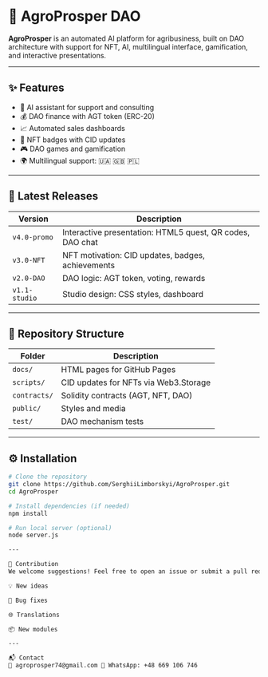 # 🌾 AgroProsper DAO

**AgroProsper** is an automated AI platform for agribusiness, built on DAO architecture with support for NFT, AI, multilingual interface, gamification, and interactive presentations.

---

## ✨ Features

- 🤖 AI assistant for support and consulting  
- 💰 DAO finance with AGT token (ERC-20)  
- 📈 Automated sales dashboards  
- 🏅 NFT badges with CID updates  
- 🎮 DAO games and gamification  
- 🌍 Multilingual support: 🇺🇦 🇬🇧 🇵🇱  

---

## 🚀 Latest Releases

| Version     | Description                                                       |
|-------------|-------------------------------------------------------------------|
| `v4.0-promo`| Interactive presentation: HTML5 quest, QR codes, DAO chat         |
| `v3.0-NFT`  | NFT motivation: CID updates, badges, achievements                 |
| `v2.0-DAO`  | DAO logic: AGT token, voting, rewards                             |
| `v1.1-studio`| Studio design: CSS styles, dashboard                             |

---

## 📂 Repository Structure

| Folder       | Description                                      |
|--------------|--------------------------------------------------|
| `docs/`      | HTML pages for GitHub Pages                      |
| `scripts/`   | CID updates for NFTs via Web3.Storage            |
| `contracts/` | Solidity contracts (AGT, NFT, DAO)               |
| `public/`    | Styles and media                                 |
| `test/`      | DAO mechanism tests                              |

---

## ⚙️ Installation

```bash
# Clone the repository
git clone https://github.com/SerghiiLimborskyi/AgroProsper.git
cd AgroProsper

# Install dependencies (if needed)
npm install

# Run local server (optional)
node server.js

---

🤝 Contribution
We welcome suggestions! Feel free to open an issue or submit a pull request:

💡 New ideas

🐞 Bug fixes

🌐 Translations

📦 New modules

---

📬 Contact
📧 agroprosper74@gmail.com 📱 WhatsApp: +48 669 106 746
